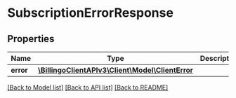 # SubscriptionErrorResponse

## Properties
Name | Type | Description | Notes
------------ | ------------- | ------------- | -------------
**error** | [**\BillingoClientAPIv3\Client\Model\ClientError**](ClientError.md) |  | [optional] 

[[Back to Model list]](../../README.md#documentation-for-models) [[Back to API list]](../../README.md#documentation-for-api-endpoints) [[Back to README]](../../README.md)

